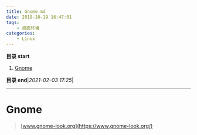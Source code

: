 ```yaml
---
title: Gnome.md
date: 2019-10-19 16:47:01
tags: 
    - 桌面环境
categories:
    - Linux
---
```


**目录 start**

1. [Gnome](#gnome)

**目录 end**|_2021-02-03 17:25_|
****************************************
# Gnome
> [www.gnome-look.org](https://www.gnome-look.org/)
